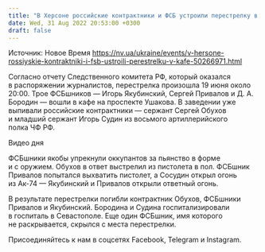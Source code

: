 ```yaml
---
title: "В Херсоне российские контрактники и ФСБ устроили перестрелку в кафе, трое погибших — СМИ"
date: Wed, 31 Aug 2022 20:53:00 +0300
draft: false
---
```

Источник: Новое Время https://nv.ua/ukraine/events/v-hersone-rossiyskie-kontraktniki-i-fsb-ustroili-perestrelku-v-kafe-50266971.html


 Согласно отчету Следственного комитета РФ, который оказался в распоряжении журналистов, перестрелка произошла 19 июня около 20:00. Трое ФСБшников — Игорь Якубинский, Сергей Привалов и Д. А. Бородин — вошли в кафе на проспекте Ушакова. В заведении уже выпивали российские контрактники — сержант Сергей Обухов и младший сержант Игорь Судин из восьмого артиллерийского полка ЧФ РФ.

 Видео дня   

ФСБшники якобы упрекнули оккупантов за пьянство в форме и с оружием. Обухов в ответ выстрелил из пистолета в пол. ФСБшник Привалов попытался выхватить пистолет, а Сосудин открыл огонь из Ак-74 — Якубинский и Привалов открыли ответный огонь.

В результате перестрелки погибли контрактник Обухов, ФСБшники Привалов и Якубинский. Бородина и Судина госпитализировали в госпиталь в Севастополе. Еще один ФСБшник, имя которого не раскрывается, скрылся с места перестрелки.

Присоединяйтесь к нам в соцсетях Facebook, Telegram и Instagram.
